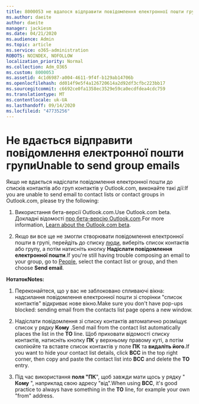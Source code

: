 ```yaml
---
title: 8000053 не вдалося відправити повідомлення електронної пошти групи
ms.author: daeite
author: daeite
manager: jackiesm
ms.date: 04/21/2020
ms.audience: Admin
ms.topic: article
ms.service: o365-administration
ROBOTS: NOINDEX, NOFOLLOW
localization_priority: Normal
ms.collection: Adm_O365
ms.custom: 8000053
ms.assetid: 4c1d6987-a004-4611-9f4f-b129ab14706b
ms.openlocfilehash: dd014f9e5f4a126720614a2d92df3cfbc223bb17
ms.sourcegitcommit: c6692ce0fa1358ec3529e59ca0ecdfdea4cdc759
ms.translationtype: MT
ms.contentlocale: uk-UA
ms.lasthandoff: 09/14/2020
ms.locfileid: "47735256"
---
```

# <a name="unable-to-send-group-emails"></a><span data-ttu-id="da2d4-102">Не вдається відправити повідомлення електронної пошти групи</span><span class="sxs-lookup"><span data-stu-id="da2d4-102">Unable to send group emails</span></span>

<span data-ttu-id="da2d4-103">Якщо не вдається надіслати повідомлення електронної пошти до списків контактів або груп контактів у Outlook.com, виконайте такі дії:</span><span class="sxs-lookup"><span data-stu-id="da2d4-103">If you are unable to send email to contact lists or contact groups in Outlook.com, please try the following:</span></span>
  
1. <span data-ttu-id="da2d4-104">Використання бета-версії Outlook.com.</span><span class="sxs-lookup"><span data-stu-id="da2d4-104">Use Outlook.com beta.</span></span> <span data-ttu-id="da2d4-105">Докладні відомості [про бета-версію Outlook.com](https://support.office.com/article/e2261c7f-d413-4084-8f22-21282f42d8cf).</span><span class="sxs-lookup"><span data-stu-id="da2d4-105">For more information, [Learn about the Outlook.com beta](https://support.office.com/article/e2261c7f-d413-4084-8f22-21282f42d8cf).</span></span>
    
2. <span data-ttu-id="da2d4-106">Якщо ви все ще не змогли створювати повідомлення електронної пошти в групі, перейдіть до списку [люди](https://outlook.live.com/people/), виберіть список контактів або групу, а потім натисніть кнопку **Надіслати повідомлення електронної пошти**.</span><span class="sxs-lookup"><span data-stu-id="da2d4-106">If you're still having trouble composing an email to your group, go to [People](https://outlook.live.com/people/), select the contact list or group, and then choose **Send email**.</span></span>
    
 <span data-ttu-id="da2d4-107">**Нотаток**</span><span class="sxs-lookup"><span data-stu-id="da2d4-107">**Notes:**</span></span>
  
1. <span data-ttu-id="da2d4-108">Переконайтеся, що у вас не заблоковано спливаючі вікна: надсилання повідомлення електронної пошти зі сторінки "список контактів" відкриває нове вікно.</span><span class="sxs-lookup"><span data-stu-id="da2d4-108">Make sure you don't have pop-ups blocked: sending email from the contacts list page opens a new window.</span></span>
    
2. <span data-ttu-id="da2d4-109">Надіслати повідомлення зі списку контактів автоматично розміщує список у рядку **Кому** .</span><span class="sxs-lookup"><span data-stu-id="da2d4-109">Send mail from the contact list automatically places the list in the **TO** line.</span></span> <span data-ttu-id="da2d4-110">Щоб приховати відомості списку контактів, натисніть кнопку **ПК** у верхньому правому куті, а потім скопіюйте та вставте список контактів у поле **ПК** та **видаліть його.**</span><span class="sxs-lookup"><span data-stu-id="da2d4-110">If you want to hide your contact list details, click **BCC** in the top right corner, then copy and paste the contact list into **BCC** and delete the **TO** entry.</span></span> 
    
3. <span data-ttu-id="da2d4-111">Під час використання **поля "ПК**", щоб завжди мати щось у рядку " **Кому** ", наприклад свою адресу "від".</span><span class="sxs-lookup"><span data-stu-id="da2d4-111">When using **BCC**, it's good practice to always have something in the **TO** line, for example your own "from" address.</span></span> 
    

